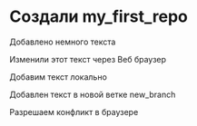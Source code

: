 ﻿# Создали my_first_repo

Добавлено немного текста

Изменили этот текст через Веб браузер

Добавим текст локально

Добавлен текст в новой ветке new_branch

Разрешаем конфликт в браузере
